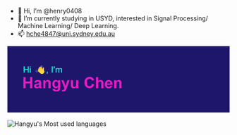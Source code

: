 - 👋 Hi, I’m @henry0408
- 👀 I’m currently studying in USYD, interested in Signal Processing/ Machine Learning/ Deep Learning.
- 📫 hche4847@uni.sydney.edu.au

<!---
henry0408/henry0408 is a ✨ special ✨ repository because its `README.md` (this file) appears on your GitHub profile.
You can click the Preview link to take a look at your changes.
--->

<img src="https://github.com/henry0408/henry0408/blob/1fa76aeb9527b9de0b8a0389f20de133a05a7a88/header.png">



![Hangyu's Most used languages](https://github-readme-stats.vercel.app/api/top-langs/?username=henry0408&layout=compact&hide_border=true&langs_count=10)
